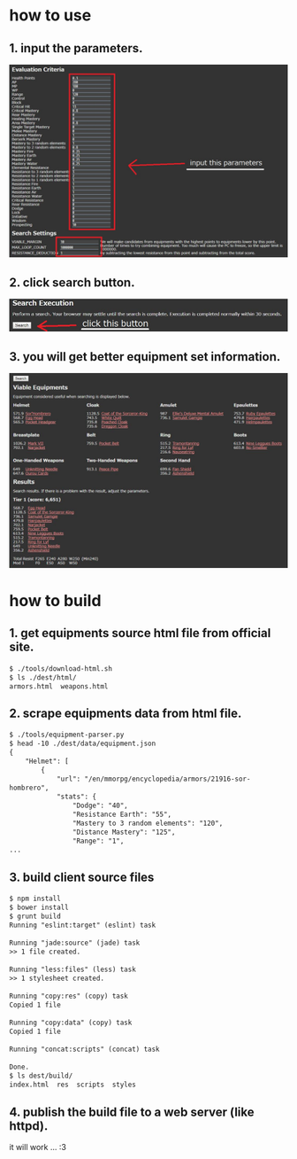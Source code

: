 # how to use
## 1. input the parameters.
![](docs/doc-image-1.jpg)
## 2. click search button.
![](docs/doc-image-2.jpg)
## 3. you will get better equipment set information.
![](docs/doc-image-3.jpg)

# how to build
## 1. get equipments source html file from official site.
```
$ ./tools/download-html.sh
$ ls ./dest/html/
armors.html  weapons.html
```
## 2. scrape equipments data from html file.
```
$ ./tools/equipment-parser.py
$ head -10 ./dest/data/equipment.json
{
    "Helmet": [
        {
            "url": "/en/mmorpg/encyclopedia/armors/21916-sor-hombrero",
            "stats": {
                "Dodge": "40",
                "Resistance Earth": "55",
                "Mastery to 3 random elements": "120",
                "Distance Mastery": "125",
                "Range": "1",
...
```
## 3. build client source files
```
$ npm install
$ bower install
$ grunt build
Running "eslint:target" (eslint) task

Running "jade:source" (jade) task
>> 1 file created.

Running "less:files" (less) task
>> 1 stylesheet created.

Running "copy:res" (copy) task
Copied 1 file

Running "copy:data" (copy) task
Copied 1 file

Running "concat:scripts" (concat) task

Done.
$ ls dest/build/
index.html  res  scripts  styles
```
## 4. publish the build file to a web server (like httpd).
it will work ... :3
